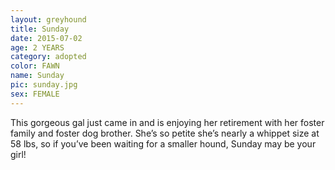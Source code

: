 ```yaml
---
layout: greyhound
title: Sunday
date: 2015-07-02
age: 2 YEARS
category: adopted
color: FAWN
name: Sunday
pic: sunday.jpg
sex: FEMALE
---
```


This gorgeous gal just came in and is enjoying her retirement with her foster family and foster dog brother. She’s so petite she’s nearly a whippet size at 58 lbs, so if you’ve been waiting for a smaller hound, Sunday may be your girl!